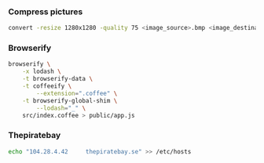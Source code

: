 ### Compress pictures

```bash
convert -resize 1280x1280 -quality 75 <image_source>.bmp <image_destination>.jpg
```

### Browserify

```bash
browserify \
	-x lodash \
	-t browserify-data \
	-t coffeeify \
		--extension=".coffee" \
	-t browserify-global-shim \
		--lodash="_" \
	src/index.coffee > public/app.js
```

### Thepiratebay

```bash
echo "104.28.4.42     thepiratebay.se" >> /etc/hosts
```
